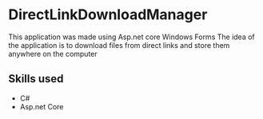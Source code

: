 ﻿# DirectLinkDownloadManager
This application was made using Asp.net core Windows Forms
The idea of ​​the application is to download files from direct links and store them anywhere on the computer

## Skills used
- C#
- Asp.net Core
